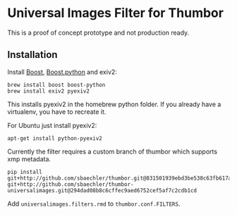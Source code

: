 Universal Images Filter for Thumbor
===================================

This is a proof of concept prototype and not production ready.

Installation
------------

Install [Boost](http://www.boost.org/), 
[Boost.python](http://www.boost.org/libs/python/doc/index.html)
and exiv2:

    brew install boost boost-python    
    brew install exiv2 pyexiv2
    
This installs pyexiv2 in the homebrew python folder. If you already have a virtualenv, you 
have to recreate it.

For Ubuntu just install pyexiv2:

    apt-get install python-pyexiv2

Currently the filter requires a custom branch of thumbor which supports xmp metadata.

    pip install git+http://github.com/sbaechler/thumbor.git@831501939ebd3be538c63fb617a3cdb8d995fa80
    git+http://github.com/sbaechler/thumbor-universalimages.git@294dad08b8c6cffec9aed6752cef5af7c2cdb1cd

Add `universalimages.filters.rmd` to `thumbor.conf.FILTERS`.

